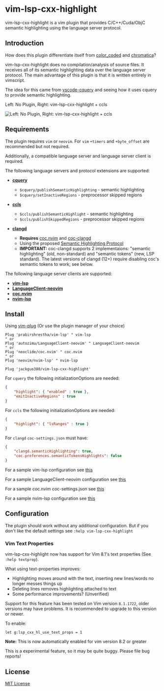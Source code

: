 # vim-lsp-cxx-highlight

vim-lsp-cxx-highlight is a vim plugin that provides C/C++/Cuda/ObjC semantic highlighting
using the language server protocol.

## Introduction

How does this plugin differentiate itself from
[color_coded](https://github.com/jeaye/color_coded) and
[chromatica](https://github.com/arakashic/chromatica.nvim)?

vim-lsp-cxx-highlight does no compilation/analysis of source files. It receives all 
of its semantic highlighting data over the language server protocol.
The main advantage of this plugin is that it is written entirely in vimscript.

The idea for this came from [vscode-cquery](https://github.com/cquery-project/vscode-cquery)
and seeing how it uses cquery to provide semantic highlighting.

Left: No Plugin, Right: vim-lsp-cxx-highlight + ccls

![Left: No Plugin, Right: vim-lsp-cxx-highlight + ccls](images/Comparison.jpg)

## Requirements

The plugin requires `vim` or `neovim`. For `vim` `+timers` and `+byte_offset` are
recommended but not required.

Additionally, a compatible language server and language server client is required.

The following language servers and protocol extensions are supported:

- **[cquery](https://www.github.com/cquery-project/cquery)**
  - `$cquery/publishSemanticHighlighting` - semantic highlighting
  - `$cquery/setInactiveRegions` - preprocessor skipped regions

- **[ccls](https://www.github.com/MaskRay/ccls)**
  - `$ccls/publishSemanticHighlight` - semantic highlighting
  - `$ccls/publishSkippedRegions` - preprocessor skipped regions

- **[clangd](https://clangd.llvm.org)**
  - **Requires** [coc.nvim](https://github.com/neoclide/coc.nvim) and [coc-clangd](https://github.com/clangd/coc-clangd)
  - Using the proposed [Semantic Highlighting Protocol](https://github.com/microsoft/language-server-protocol/issues/18)
  - **IMPORTANT:** coc-clangd supports 2 implementaions: "semantic highlighting" (old, non-standard)
  and "semantic tokens" (new, LSP standard). The latest versions of clangd (12+) require disabling
  coc's semantic tokens to work; see below.

The following language server clients are supported:

- **[vim-lsp](https://www.github.com/prabirshrestha/vim-lsp)**
- **[LanguageClient-neovim](https://github.com/autozimu/LanguageClient-neovim)**
- **[coc.nvim](https://github.com/neoclide/coc.nvim)**
- **[nvim-lsp](https://github.com/neovim/nvim-lsp)**

## Install

Using [vim-plug](https://www.github.com/junegunn/vim-plug) (Or use the plugin manager of your choice)

```vim
Plug 'prabirshrestha/vim-lsp' " vim-lsp
" or
Plug 'autozimu/LanguageClient-neovim' " LanguageClient-neovim
" or
Plug 'neoclide/coc.nvim' " coc.nvim
" or
Plug 'neovim/nvim-lsp' " nvim-lsp

Plug 'jackguo380/vim-lsp-cxx-highlight'
```

For `cquery` the following initializationOptions are needed:
```json
{
    "highlight": { "enabled" : true },
    "emitInactiveRegions" : true
}
```

For `ccls` the following initializationOptions are needed:
```json
{
    "highlight": { "lsRanges" : true }
}
```

For `clangd` `coc-settings.json` must have:
```json
{
    "clangd.semanticHighlighting": true,
    "coc.preferences.semanticTokensHighlights": false
}
```

For a sample vim-lsp configuration see [this](sample-configs/vim-lsp-register.vim)

For a sample LanguageClient-neovim configuration see [this](sample-configs/LanguageClient-register.vim)

For a sample coc.nvim coc-settings.json see [this](sample-configs/coc-settings.json)

For a sample nvim-lsp configuration see [this](sample-configs/nvim-lsp-register.vim)

## Configuration

The plugin should work without any additional configuration. But if you don't like
the default settings see `:help vim-lsp-cxx-highlight`

### Vim Text Properties

vim-lsp-cxx-highlight now has support for Vim 8.1's text properties (See `:help textprop`).

What using text-properties improves:
 - Highlighting moves around with the text, inserting new lines/words no longer messes things up
 - Deleting lines removes highlighting attached to text
 - Some performance improvements? (Unverified)

Support for this feature has been tested on Vim version `8.1.1722`, older versions may have problems.
It is recommended to upgrade to this version or newer.

To enable:
```vim
let g:lsp_cxx_hl_use_text_props = 1
```

**Note:** This is now automatically enabled for vim version 8.2 or greater

This is a experimental feature, so it may be quite buggy. Please file bug reports!


## License

[MIT License](LICENSE.txt)
